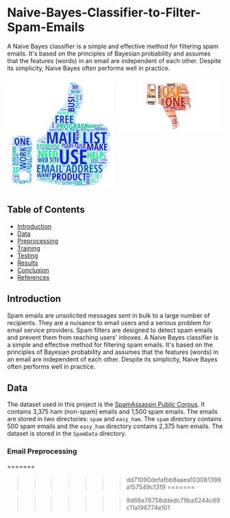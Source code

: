# Naive-Bayes-Classifier-to-Filter-Spam-Emails
A Naive Bayes classifier is a simple and effective method for filtering spam emails. It's based on the principles of Bayesian probability and assumes that the features (words) in an email are independent of each other. Despite its simplicity, Naive Bayes often performs well in practice.


<div style="display: flex;">
  <div style="flex: 50%; padding: 5px;">
    <img src="./SpamData/assets/thumb-up.png" alt="Thumb Up" style="width: 100%;">
  </div>
  <div style="flex: 50%; padding: 5px;">
    <img src="./SpamData/assets/thumb-down.png" alt="Thumb Down" style="width: 100%;">
  </div>
</div>

## Table of Contents
- [Introduction](#introduction)
- [Data](#data)
- [Preprocessing](#preprocessing)
- [Training](#training)
- [Testing](#testing)
- [Results](#results)
- [Conclusion](#conclusion)
- [References](#references)

## Introduction
Spam emails are unsolicited messages sent in bulk to a large number of recipients. They are a nuisance to email users and a serious problem for email service providers. Spam filters are designed to detect spam emails and prevent them from reaching users' inboxes. A Naive Bayes classifier is a simple and effective method for filtering spam emails. It's based on the principles of Bayesian probability and assumes that the features (words) in an email are independent of each other. Despite its simplicity, Naive Bayes often performs well in practice.

## Data
The dataset used in this project is the [SpamAssassin Public Corpus](http://spamassassin.apache.org/old/publiccorpus/). It contains 3,375 ham (non-spam) emails and 1,500 spam emails. The emails are stored in two directories: `spam` and `easy_ham`. The `spam` directory contains 500 spam emails and the `easy_ham` directory contains 2,375 ham emails. The dataset is stored in the `SpamData` directory.

### Email Preprocessing



=======
>>>>>>> dd71090defafbb8aaea103081398a157549c1319
=======

>>>>>>> 9d66e76758ddedc79ba5244c69c11a196774e101

